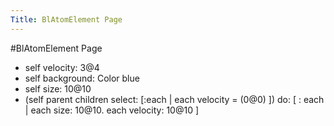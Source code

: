 ---Title: BlAtomElement Page---#BlAtomElement Page- self velocity: 3@4- self background: Color blue- self size: 10@10- (self parent children select: [:each | each velocity = (0@0) ])do: [ : each | each size: 10@10. each velocity: 10@10 ]